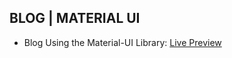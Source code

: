 ## BLOG | MATERIAL UI
- Blog Using the Material-UI Library: [Live Preview](https://odindevv.github.io/blog-material-ui)


